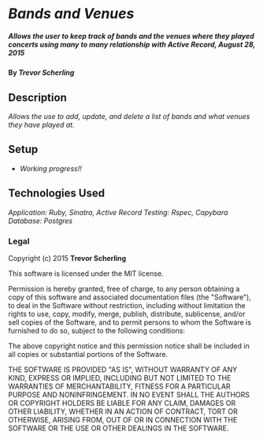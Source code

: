 # _Bands and Venues_

##### _Allows the user to keep track of bands and the venues where they played concerts using many to many relationship with Active Record, August 28, 2015_

#### By _**Trevor Scherling**_

## Description

_Allows the use to add, update, and delete a list of bands and what venues they have played at._

## Setup

* _Working progress!!_


## Technologies Used

_Application: Ruby, Sinatra, Active Record
Testing: Rspec, Capybara
Database: Postgres_

### Legal

Copyright (c) 2015 **Trevor Scherling**

This software is licensed under the MIT license.

Permission is hereby granted, free of charge, to any person obtaining a copy
of this software and associated documentation files (the "Software"), to deal
in the Software without restriction, including without limitation the rights
to use, copy, modify, merge, publish, distribute, sublicense, and/or sell
copies of the Software, and to permit persons to whom the Software is
furnished to do so, subject to the following conditions:

The above copyright notice and this permission notice shall be included in
all copies or substantial portions of the Software.

THE SOFTWARE IS PROVIDED "AS IS", WITHOUT WARRANTY OF ANY KIND, EXPRESS OR
IMPLIED, INCLUDING BUT NOT LIMITED TO THE WARRANTIES OF MERCHANTABILITY,
FITNESS FOR A PARTICULAR PURPOSE AND NONINFRINGEMENT. IN NO EVENT SHALL THE
AUTHORS OR COPYRIGHT HOLDERS BE LIABLE FOR ANY CLAIM, DAMAGES OR OTHER
LIABILITY, WHETHER IN AN ACTION OF CONTRACT, TORT OR OTHERWISE, ARISING FROM,
OUT OF OR IN CONNECTION WITH THE SOFTWARE OR THE USE OR OTHER DEALINGS IN
THE SOFTWARE.
